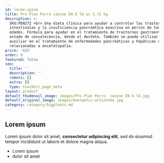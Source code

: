 ```yaml
---
id: lorem-ipsum
title: Pro Plan Perro canine EN 6 lb us 2.72 kg
description: >-
  SKU:PEN272 <br> Una dieta clínica para ayudar a controlar los trastornos
  intestinales y la insuficiencia pancreática exocrina en perros de todas las
  edades. Fórmula para ayudar en el tratamiento de trastornos gastroentéricos o
  estado de convalecencia, desde el destete. También se puede utilizar como
  auxiliar en el tratamiento de enfermedades pancreáticas y hepáticas no
  relacionadas a encefalopatía.
price: '425'
order: 0
featured: false
seo:
  title: ''
  description: ''
  robots: []
  extra: []
  type: stackbit_page_meta
layout: product
default_thumbnail_image: images/Pro Plan Perro  canine EN 6 lb.jpg
default_original_image: images/energetic-artichoke.jpg
category: category/bigplants.md
---
```

## Lorem ipsum

Lorem ipsum dolor sit amet, **consectetur adipiscing elit**, sed do eiusmod tempor incididunt ut labore et dolore magna aliqua.

- Lorem ipsum
- dolor sit amet